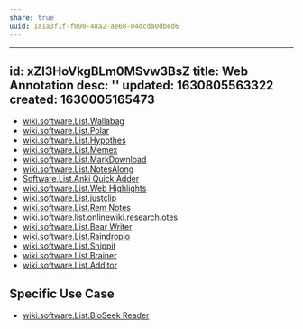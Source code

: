```yaml
---
share: true
uuid: 1a1a3f1f-f090-48a2-ae68-04dcda0dbed6
---
```

---
id: xZI3HoVkgBLm0MSvw3BsZ
title: Web Annotation
desc: ''
updated: 1630805563322
created: 1630005165473
---

* [wiki.software.List.Wallabag](/undefined)
* [wiki.software.List.Polar](/undefined)
* [wiki.software.List.Hypothes](/undefined)
* [wiki.software.List.Memex](/undefined)
* [wiki.software.List.MarkDownload](/undefined)
* [wiki.software.List.NotesAlong](/undefined)
* [Software.List.Anki Quick Adder](/undefined)
* [wiki.software.List.Web Highlights](/undefined)
* [wiki.software.List.justclip](/undefined)
* [wiki.software.List.Rem Notes](/undefined)
* [wiki.software.list.onlinewiki.research.otes](/undefined)
* [wiki.software.List.Bear Writer](/undefined)
* [wiki.software.List.Raindropio](/undefined)
* [wiki.software.List.Snippit](/undefined)
* [wiki.software.List.Brainer](/undefined)
* [wiki.software.List.Additor](/undefined)

## Specific Use Case

* [wiki.software.List.BioSeek Reader](/undefined)
